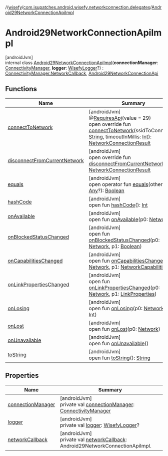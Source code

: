//[wisefy](../../../index.md)/[com.isupatches.android.wisefy.networkconnection.delegates](../index.md)/[Android29NetworkConnectionApiImpl](index.md)

# Android29NetworkConnectionApiImpl

[androidJvm]\
internal class [Android29NetworkConnectionApiImpl](index.md)(**connectionManager**: [ConnectivityManager](https://developer.android.com/reference/kotlin/android/net/ConnectivityManager.html), **logger**: [WisefyLogger](../../com.isupatches.android.wisefy.logging/-wisefy-logger/index.md)?) : [ConnectivityManager.NetworkCallback](https://developer.android.com/reference/kotlin/android/net/ConnectivityManager.NetworkCallback.html), [Android29NetworkConnectionApi](../-android29-network-connection-api/index.md)

## Functions

| Name | Summary |
|---|---|
| [connectToNetwork](connect-to-network.md) | [androidJvm]<br>@[RequiresApi](https://developer.android.com/reference/kotlin/androidx/annotation/RequiresApi.html)(value = 29)<br>open override fun [connectToNetwork](connect-to-network.md)(ssidToConnectTo: [String](https://kotlinlang.org/api/latest/jvm/stdlib/kotlin/-string/index.html), timeoutInMillis: [Int](https://kotlinlang.org/api/latest/jvm/stdlib/kotlin/-int/index.html)): [NetworkConnectionResult](../../com.isupatches.android.wisefy.networkconnection.entities/-network-connection-result/index.md) |
| [disconnectFromCurrentNetwork](disconnect-from-current-network.md) | [androidJvm]<br>open override fun [disconnectFromCurrentNetwork](disconnect-from-current-network.md)(): [NetworkConnectionResult](../../com.isupatches.android.wisefy.networkconnection.entities/-network-connection-result/index.md) |
| [equals](../../com.isupatches.android.wisefy.wifi.delegates/-legacy-wifi-delegate/index.md#585090901%2FFunctions%2F1622544596) | [androidJvm]<br>open operator fun [equals](../../com.isupatches.android.wisefy.wifi.delegates/-legacy-wifi-delegate/index.md#585090901%2FFunctions%2F1622544596)(other: [Any](https://kotlinlang.org/api/latest/jvm/stdlib/kotlin/-any/index.html)?): [Boolean](https://kotlinlang.org/api/latest/jvm/stdlib/kotlin/-boolean/index.html) |
| [hashCode](../../com.isupatches.android.wisefy.wifi.delegates/-legacy-wifi-delegate/index.md#1794629105%2FFunctions%2F1622544596) | [androidJvm]<br>open fun [hashCode](../../com.isupatches.android.wisefy.wifi.delegates/-legacy-wifi-delegate/index.md#1794629105%2FFunctions%2F1622544596)(): [Int](https://kotlinlang.org/api/latest/jvm/stdlib/kotlin/-int/index.html) |
| [onAvailable](../-legacy-network-connection-api-impl/index.md#2110788460%2FFunctions%2F1622544596) | [androidJvm]<br>open fun [onAvailable](../-legacy-network-connection-api-impl/index.md#2110788460%2FFunctions%2F1622544596)(p0: [Network](https://developer.android.com/reference/kotlin/android/net/Network.html)) |
| [onBlockedStatusChanged](../../com.isupatches.android.wisefy.networkconnectionstatus.delegates/-legacy-network-connection-status-api-impl/index.md#1004516195%2FFunctions%2F1622544596) | [androidJvm]<br>open fun [onBlockedStatusChanged](../../com.isupatches.android.wisefy.networkconnectionstatus.delegates/-legacy-network-connection-status-api-impl/index.md#1004516195%2FFunctions%2F1622544596)(p0: [Network](https://developer.android.com/reference/kotlin/android/net/Network.html), p1: [Boolean](https://kotlinlang.org/api/latest/jvm/stdlib/kotlin/-boolean/index.html)) |
| [onCapabilitiesChanged](../-legacy-network-connection-api-impl/index.md#5611792%2FFunctions%2F1622544596) | [androidJvm]<br>open fun [onCapabilitiesChanged](../-legacy-network-connection-api-impl/index.md#5611792%2FFunctions%2F1622544596)(p0: [Network](https://developer.android.com/reference/kotlin/android/net/Network.html), p1: [NetworkCapabilities](https://developer.android.com/reference/kotlin/android/net/NetworkCapabilities.html)) |
| [onLinkPropertiesChanged](../-legacy-network-connection-api-impl/index.md#973932568%2FFunctions%2F1622544596) | [androidJvm]<br>open fun [onLinkPropertiesChanged](../-legacy-network-connection-api-impl/index.md#973932568%2FFunctions%2F1622544596)(p0: [Network](https://developer.android.com/reference/kotlin/android/net/Network.html), p1: [LinkProperties](https://developer.android.com/reference/kotlin/android/net/LinkProperties.html)) |
| [onLosing](../-legacy-network-connection-api-impl/index.md#-1693799552%2FFunctions%2F1622544596) | [androidJvm]<br>open fun [onLosing](../-legacy-network-connection-api-impl/index.md#-1693799552%2FFunctions%2F1622544596)(p0: [Network](https://developer.android.com/reference/kotlin/android/net/Network.html), p1: [Int](https://kotlinlang.org/api/latest/jvm/stdlib/kotlin/-int/index.html)) |
| [onLost](../-legacy-network-connection-api-impl/index.md#1243548751%2FFunctions%2F1622544596) | [androidJvm]<br>open fun [onLost](../-legacy-network-connection-api-impl/index.md#1243548751%2FFunctions%2F1622544596)(p0: [Network](https://developer.android.com/reference/kotlin/android/net/Network.html)) |
| [onUnavailable](../-legacy-network-connection-api-impl/index.md#-381201103%2FFunctions%2F1622544596) | [androidJvm]<br>open fun [onUnavailable](../-legacy-network-connection-api-impl/index.md#-381201103%2FFunctions%2F1622544596)() |
| [toString](../../com.isupatches.android.wisefy.wifi.delegates/-legacy-wifi-delegate/index.md#1616463040%2FFunctions%2F1622544596) | [androidJvm]<br>open fun [toString](../../com.isupatches.android.wisefy.wifi.delegates/-legacy-wifi-delegate/index.md#1616463040%2FFunctions%2F1622544596)(): [String](https://kotlinlang.org/api/latest/jvm/stdlib/kotlin/-string/index.html) |

## Properties

| Name | Summary |
|---|---|
| [connectionManager](connection-manager.md) | [androidJvm]<br>private val [connectionManager](connection-manager.md): [ConnectivityManager](https://developer.android.com/reference/kotlin/android/net/ConnectivityManager.html) |
| [logger](logger.md) | [androidJvm]<br>private val [logger](logger.md): [WisefyLogger](../../com.isupatches.android.wisefy.logging/-wisefy-logger/index.md)? |
| [networkCallback](network-callback.md) | [androidJvm]<br>private val [networkCallback](network-callback.md): Android29NetworkConnectionApiImpl.<no name provided> |
